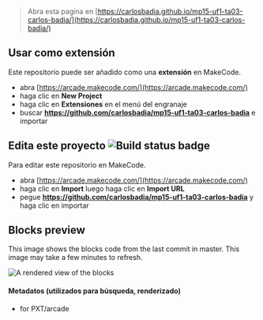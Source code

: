  


> Abra esta pagina en [https://carlosbadia.github.io/mp15-uf1-ta03-carlos-badia/](https://carlosbadia.github.io/mp15-uf1-ta03-carlos-badia/)

## Usar como extensión

Este repositorio puede ser añadido como una **extensión** en MakeCode.

* abra [https://arcade.makecode.com/](https://arcade.makecode.com/)
* haga clic en **New Project**
* haga clic en **Extensiones** en el menú del engranaje
* buscar **https://github.com/carlosbadia/mp15-uf1-ta03-carlos-badia** e importar

## Edita este proyecto ![Build status badge](https://github.com/carlosbadia/mp15-uf1-ta03-carlos-badia/workflows/MakeCode/badge.svg)

Para editar este repositorio en MakeCode.

* abra [https://arcade.makecode.com/](https://arcade.makecode.com/)
* haga clic en **Import** luego haga clic en **Import URL**
* pegue **https://github.com/carlosbadia/mp15-uf1-ta03-carlos-badia** y haga clic en importar

## Blocks preview

This image shows the blocks code from the last commit in master.
This image may take a few minutes to refresh.

![A rendered view of the blocks](https://github.com/carlosbadia/mp15-uf1-ta03-carlos-badia/raw/master/.github/makecode/blocks.png)

#### Metadatos (utilizados para búsqueda, renderizado)

* for PXT/arcade
<script src="https://makecode.com/gh-pages-embed.js"></script><script>makeCodeRender("{{ site.makecode.home_url }}", "{{ site.github.owner_name }}/{{ site.github.repository_name }}");</script>
